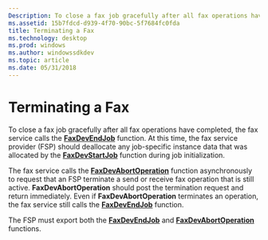 ```yaml
---
Description: To close a fax job gracefully after all fax operations have completed, the fax service calls the FaxDevEndJob function.
ms.assetid: 15b7fdcd-d939-4f70-90bc-5f7684fc0fda
title: Terminating a Fax
ms.technology: desktop
ms.prod: windows
ms.author: windowssdkdev
ms.topic: article
ms.date: 05/31/2018
---
```


# Terminating a Fax

To close a fax job gracefully after all fax operations have completed, the fax service calls the [**FaxDevEndJob**](-mfax-faxdevendjob.md) function. At this time, the fax service provider (FSP) should deallocate any job-specific instance data that was allocated by the [**FaxDevStartJob**](-mfax-faxdevstartjob.md) function during job initialization.

The fax service calls the [**FaxDevAbortOperation**](-mfax-faxdevabortoperation.md) function asynchronously to request that an FSP terminate a send or receive fax operation that is still active. **FaxDevAbortOperation** should post the termination request and return immediately. Even if **FaxDevAbortOperation** terminates an operation, the fax service still calls the [**FaxDevEndJob**](-mfax-faxdevendjob.md) function.

The FSP must export both the [**FaxDevEndJob**](-mfax-faxdevendjob.md) and [**FaxDevAbortOperation**](-mfax-faxdevabortoperation.md) functions.

 

 




